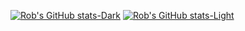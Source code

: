 <!--
**robertgodfrey/robertgodfrey** is a ✨ _special_ ✨ repository because its `README.md` (this file) appears on your GitHub profile.

Here are some ideas to get you started:

- 🔭 I’m currently working on ...
- 🌱 I’m currently learning ...
- 👯 I’m looking to collaborate on ...
- 🤔 I’m looking for help with ...
- 💬 Ask me about ...
- 📫 How to reach me: ...
- 😄 Pronouns: ...
- ⚡ Fun fact: ...
-->

[![Rob's GitHub stats-Dark](https://github-readme-stats.vercel.app/api?username=robertgodfrey&count_private=true&show_icons=true&theme=gotham#gh-dark-mode-only)](https://github-readme-stats.vercel.app/api?username=robertgodfrey&count_private=true&show_icons=true&theme=gotham#gh-dark-mode-only)
[![Rob's GitHub stats-Light](https://github-readme-stats.vercel.app/api?username=robertgodfrey&count_private=true&show_icons=true&theme=vue#gh-light-mode-only)](https://github-readme-stats.vercel.app/api?username=robertgodfrey&count_private=true&show_icons=true&theme=vue#gh-light-mode-only)
